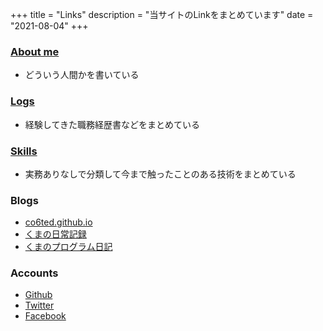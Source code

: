 +++
title = "Links"
description = "当サイトのLinkをまとめています"
date = "2021-08-04"
+++

### [About me](https://co6ted.github.io/about/)
- どういう人間かを書いている

### [Logs](https://co6ted.github.io/logs/)
- 経験してきた職務経歴書などをまとめている

### [Skills](https://co6ted.github.io/skills/skill/)
- 実務ありなしで分類して今まで触ったことのある技術をまとめている

### Blogs
- [co6ted.github.io](https://co6ted.github.io/)
- [くまの日常記録](https://co6ted.hatenablog.com/)
- [くまのプログラム日記](https://co6ted-program.hatenablog.com/)

### Accounts
- [Github](https://github.com/co6ted/)
- [Twitter](https://twitter.com/co6ted/)
- [Facebook](https://www.facebook.com/co6ted/)